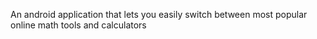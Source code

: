 An android application that lets you easily switch between most popular online math tools and calculators
